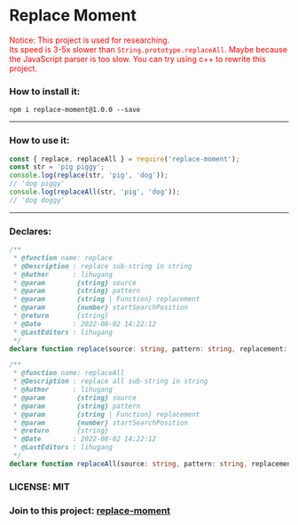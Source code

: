 # Replace Moment  
<font color=red>Notice: This project is used for researching.</font>  
<font color=red>Its speed is 3-5x slower than `String.prototype.replaceAll`. </font>
<font color=red>Maybe because the JavaScript parser is too slow. You can try using c++ to rewrite this project.</font>
### How to install it:  
`npm i replace-moment@1.0.0 --save`  
- - -
### How to use it:
```javascript
const { replace, replaceAll } = require('replace-moment');
const str = 'pig piggy';
console.log(replace(str, 'pig', 'dog'));
// 'dog piggy'
console.log(replaceAll(str, 'pig', 'dog'));
// 'dog doggy'
```
- - -
### Declares:
```typescript
/**
 * @function name: replace
 * @Description : replace sub-string in string
 * @Author      : lihugang
 * @param        {string} source
 * @param        {string} pattern
 * @param        {string | Function} replacement
 * @param        {number} startSearchPosition
 * @return       {string}
 * @Date        : 2022-08-02 14:22:12
 * @LastEditors : lihugang
 */
declare function replace(source: string, pattern: string, replacement: string | Function, startSearchPosition? : number): string;

/**
 * @function name: replaceAll
 * @Description : replace all sub-string in string
 * @Author      : lihugang
 * @param        {string} source
 * @param        {string} pattern
 * @param        {string | Function} replacement
 * @param        {number} startSearchPosition
 * @return       {string}
 * @Date        : 2022-08-02 14:22:12
 * @LastEditors : lihugang
 */
declare function replaceAll(source: string, pattern: string, replacement: string | Function, startSearchPosition?: number): string;
```
### LICENSE: MIT
### Join to this project: [replace-moment](https://github.com/lihugang/replace-moment)
